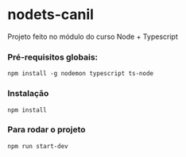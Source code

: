 # nodets-canil

Projeto feito no módulo do curso Node + Typescript

### Pré-requisitos globais:

`npm install -g nodemon typescript ts-node`

### Instalação

`npm install`

### Para rodar o projeto

`npm run start-dev`
